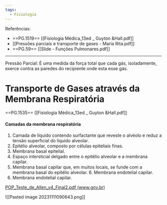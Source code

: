```yaml
---
tags:
  - Fisiologia
---
```

Referências: 
* ==PG.1519== [[Fisiologia Médica_13ed _ Guyton &Hall.pdf]]
* [[Pressões parciais e transporte de gases - Maria Rita.pdf]]
* ==PG.59== [[Slide - Funções Pulmonares.pdf]]
---
Pressão Parcial: É uma medida da força total que cada gás, isoladamente, exerce contra as paredes do recipiente onde esta esse gás.

# Transporte de Gases através da Membrana Respiratória
==PG.1535== [[Fisiologia Médica_13ed _ Guyton &Hall.pdf]]

#### Camadas da membrana respiratória 
1. Camada de líquido contendo surfactante que reveste o alvéolo e reduz a tensão superficial do líquido alveolar.
2. Epitélio alveolar, composto por células epiteliais finas.
3. Membrana basal epitelial.
4. Espaço intersticial delgado entre o epitélio alveolar e a membrana capilar.
5. Membrana basal capilar que, em muitos locais, se funde com a membrana basal do epitélio alveolar. 6. Membrana endotelial capilar.
6. Membrana endotelial capilar.


[POP_Teste_de_Allen_v4_Final2.pdf (www.gov.br)](https://www.gov.br/ebserh/pt-br/hospitais-universitarios/regiao-sudeste/hc-uftm/documentos/procedimentos-e-rotinas-operacionais-padrao/pops/POP_Teste_de_Allen_v4_Final2.pdf)

![[Pasted image 20231111090643.png]]


[^1]: 
[^2]: 